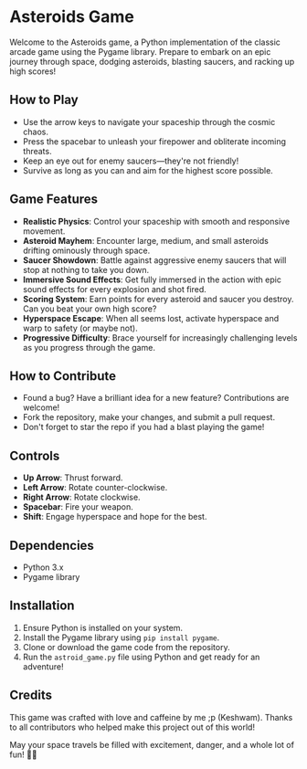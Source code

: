 # Asteroids Game

Welcome to the Asteroids game, a Python implementation of the classic arcade game using the Pygame library.
Prepare to embark on an epic journey through space, dodging asteroids, blasting saucers, and racking up high scores!

## How to Play

- Use the arrow keys to navigate your spaceship through the cosmic chaos.
- Press the spacebar to unleash your firepower and obliterate incoming threats.
- Keep an eye out for enemy saucers—they're not friendly!
- Survive as long as you can and aim for the highest score possible.

## Game Features

- **Realistic Physics**: Control your spaceship with smooth and responsive movement.
- **Asteroid Mayhem**: Encounter large, medium, and small asteroids drifting ominously through space.
- **Saucer Showdown**: Battle against aggressive enemy saucers that will stop at nothing to take you down.
- **Immersive Sound Effects**: Get fully immersed in the action with epic sound effects for every explosion and shot fired.
- **Scoring System**: Earn points for every asteroid and saucer you destroy. Can you beat your own high score?
- **Hyperspace Escape**: When all seems lost, activate hyperspace and warp to safety (or maybe not).
- **Progressive Difficulty**: Brace yourself for increasingly challenging levels as you progress through the game.

## How to Contribute

- Found a bug? Have a brilliant idea for a new feature? Contributions are welcome!
- Fork the repository, make your changes, and submit a pull request.
- Don't forget to star the repo if you had a blast playing the game!

## Controls

- **Up Arrow**: Thrust forward.
- **Left Arrow**: Rotate counter-clockwise.
- **Right Arrow**: Rotate clockwise.
- **Spacebar**: Fire your weapon.
- **Shift**: Engage hyperspace and hope for the best.

## Dependencies

- Python 3.x
- Pygame library

## Installation

1. Ensure Python is installed on your system.
2. Install the Pygame library using `pip install pygame`.
3. Clone or download the game code from the repository.
4. Run the `astroid_game.py` file using Python and get ready for an adventure!

## Credits

This game was crafted with love and caffeine by me ;p (Keshwam). Thanks to all contributors who helped make this project out of this world!


May your space travels be filled with excitement, danger, and a whole lot of fun! 🚀✨
